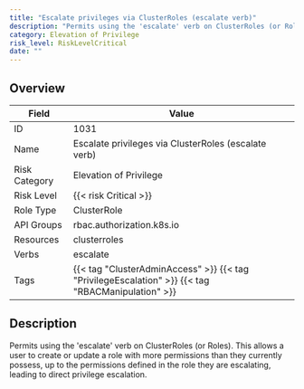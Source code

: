 ```yaml
---
title: "Escalate privileges via ClusterRoles (escalate verb)"
description: "Permits using the 'escalate' verb on ClusterRoles (or Roles). This allows a user to create or update a role with more permissions than they currently possess, up to the permissions defined in the role they are escalating, leading to direct privilege escalation."
category: Elevation of Privilege
risk_level: RiskLevelCritical
date: ""
---
```


## Overview

| Field         | Value                                                                                             |
| ------------- | ------------------------------------------------------------------------------------------------- |
| ID            | 1031                                                                                              |
| Name          | Escalate privileges via ClusterRoles (escalate verb)                                              |
| Risk Category | Elevation of Privilege                                                                            |
| Risk Level    | {{< risk Critical >}}                                                                             |
| Role Type     | ClusterRole                                                                                       |
| API Groups    | rbac.authorization.k8s.io                                                                         |
| Resources     | clusterroles                                                                                      |
| Verbs         | escalate                                                                                          |
| Tags          | {{< tag "ClusterAdminAccess" >}} {{< tag "PrivilegeEscalation" >}} {{< tag "RBACManipulation" >}} |

## Description

Permits using the 'escalate' verb on ClusterRoles (or Roles). This allows a user to create or update a role with more permissions than they currently possess, up to the permissions defined in the role they are escalating, leading to direct privilege escalation.
